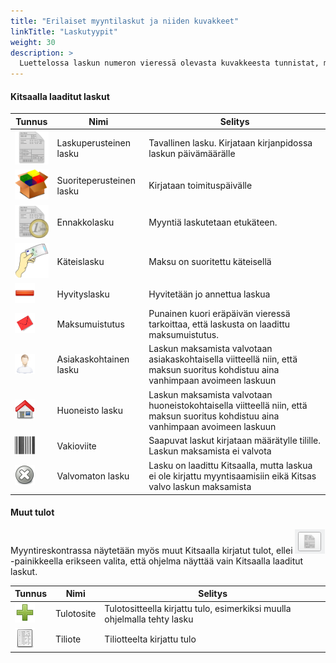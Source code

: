 ```yaml
---
title: "Erilaiset myyntilaskut ja niiden kuvakkeet"
linkTitle: "Laskutyypit"
weight: 30
description: >
  Luettelossa laskun numeron vieressä olevasta kuvakkeesta tunnistat, minkä tyyppisestä myyntilaskusta on kysymys
---
```


#### Kitsaalla laaditut laskut

| Tunnus                            | Nimi                     | Selitys                                                                                                                           |
| --------------------------------- | ------------------------ | --------------------------------------------------------------------------------------------------------------------------------- |
| ![](/img/icons/lasku.png)         | Laskuperusteinen lasku   | Tavallinen lasku. Kirjataan kirjanpidossa laskun päivämäärälle                                                                    |
| ![](/img/icons/suorite.png)       | Suoriteperusteinen lasku | Kirjataan toimituspäivälle                                                                                                        |
| ![](/img/icons/ennakkolasku.png)  | Ennakkolasku             | Myyntiä laskutetaan etukäteen.                                                                                                    |
| ![](/img/icons/kateinen.png)      | Käteislasku              | Maksu on suoritettu käteisellä                                                                                                    |
| ![](/img/icons/poista.png)        | Hyvityslasku             | Hyvitetään jo annettua laskua                                                                                                     |
| ![](/img/icons/punainenkuori.png) | Maksumuistutus           | Punainen kuori eräpäivän vieressä tarkoittaa, että laskusta on laadittu maksumuistutus.                                           |
| ![](/img/icons/mies.png)          | Asiakaskohtainen lasku   | Laskun maksamista valvotaan asiakaskohtaisella viitteellä niin, että maksun suoritus kohdistuu aina vanhimpaan avoimeen laskuun   |
| ![](/img/icons/talo.png)          | Huoneisto lasku          | Laskun maksamista valvotaan huoneistokohtaisella viitteellä niin, että maksun suoritus kohdistuu aina vanhimpaan avoimeen laskuun |
| ![](/img/icons/viivakoodi.png)    | Vakioviite               | Saapuvat laskut kirjataan määrätylle tilille. Laskun maksamista ei valvota                                                        |
| ![](/img/icons/valvomaton.png)    | Valvomaton lasku         | Lasku on laadittu Kitsaalla, mutta laskua ei ole kirjattu myyntisaamisiin eikä Kitsas valvo laskun maksamista                     |

#### Muut tulot

Myyntireskontrassa näytetään myös muut Kitsaalla kirjatut tulot, ellei ![](/img/icons/laskukuvake.png)-painikkeella erikseen valita, että ohjelma näyttää vain Kitsaalla laaditut laskut.

| Tunnus                      | Nimi       | Selitys                                                                  |
| --------------------------- | ---------- | ------------------------------------------------------------------------ |
| ![](/img/icons/lisaa.png)   | Tulotosite | Tulotositteella kirjattu tulo, esimerkiksi muulla ohjelmalla tehty lasku |
| ![](/img/icons/tiliote.png) | Tiliote    | Tiliotteelta kirjattu tulo                                               |

